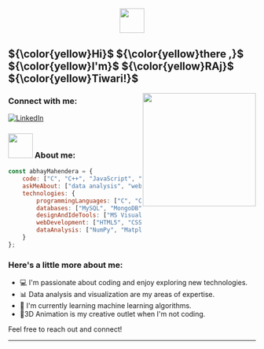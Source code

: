 <h1 align="center">
  <img src="https://user-images.githubusercontent.com/1016143/187770506-39e896ca-5495-4695-94c9-6976a4ef0445.gif" width="50"/>

</h1>
<h2> ${\color{yellow}Hi}$ ${\color{yellow}there ,}$ ${\color{yellow}I'm}$ ${\color{yellow}RAj}$ ${\color{yellow}Tiwari!}$ </h2>

<img align='right' src="https://i.gifer.com/6tXM.gif" width="230"> 

### Connect with me:

[![LinkedIn](https://img.shields.io/badge/LinkedIn-0077B5?style=for-the-badge&logo=linkedin&logoColor=white)](https://www.linkedin.com/in/raj-tiwari-822479263/)

### <img src="https://media.giphy.com/media/VgCDAzcKvsR6OM0uWg/giphy.gif" width="50"> About me:

```javascript
const abhayMahendera = {
    code: ["C", "C++", "JavaScript", "Java", "Python", "R","Rust"],
    askMeAbout: ["data analysis", "web development", "tech", "app development", "3D Animation"],
    technologies: {
        programmingLanguages: ["C", "C++", "JavaScript", "Java", "Python", "R" , "Rust"],
        databases: ["MySQL", "MongoDB", "pgAdmin"],
        designAndIdeTools: ["MS Visual Studio Code", "IntelliJ Idea", "MS Office", "GitHub"],
        webDevelopment: ["HTML5", "CSS3", "ES6", "Node.js", "Express.js","React" , "Bootstrap", "NPM", "jQuery", "APIs", "EJS"],
        dataAnalysis: ["NumPy", "Matplotlib", "SciPy", "R", "Tableau", "Microsoft Power BI"],
    }
};
```

### Here's a little more about me:

- 💻 I'm passionate about coding and enjoy exploring new technologies.
- 📊 Data analysis and visualization are my areas of expertise.
- 🌱 I'm currently learning machine learning algorithms.
- 📸3D Animation is my creative outlet when I'm not coding.

Feel free to reach out and connect!

--------
